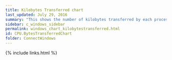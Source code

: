 ```yaml
---
title: Kilobytes Transferred chart
last_updated: July 29, 2016
summary: "This shows the number of kilobytes transferred by each processor to network clients."
sidebar: c_windows_sidebar
permalink: windows_chart_kilobytestransferred.html
id: CPU.BytesTransferredChart
folder: ConnectWindows
---
```





{% include links.html %}
